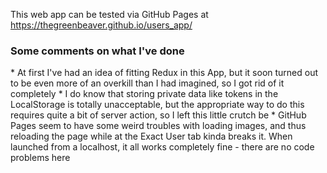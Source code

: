 This web app can be tested via GitHub Pages at https://thegreenbeaver.github.io/users_app/
<h3>Some comments on what I've done</h3>
* At first I've had an idea of fitting Redux in this App, but it soon turned out to be even more of an overkill than 
I had imagined, so I got rid of it completely
* I do know that storing private data like tokens in the LocalStorage is totally unacceptable, but the appropriate 
way to do this requires quite a bit of server action, so I left this little crutch be
* GitHub Pages seem to have some weird troubles with loading images, and thus reloading the page while at the Exact 
User tab kinda breaks it. When launched from a localhost, it all works completely fine - there are no code problems here